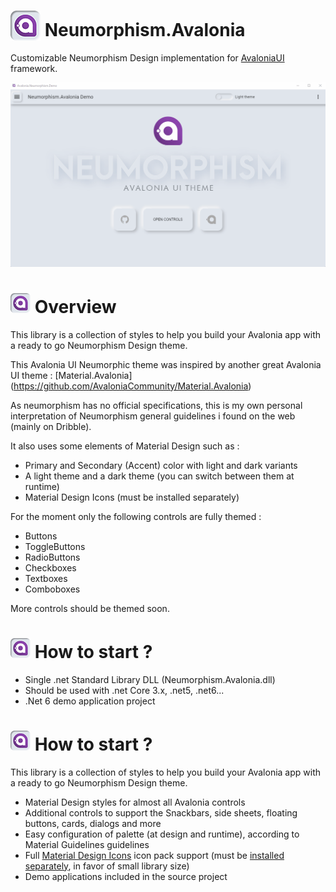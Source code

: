 
# <img src="/favicon.png" width="48" height="48" valign="bottom"> Neumorphism.Avalonia

Customizable Neumorphism Design implementation for [AvaloniaUI](http://avaloniaui.net/) framework.



![Screenshot](Avalonia.Neumorphism.Demo.gif)


# <img src="/favicon.png" width="32" height="32"> Overview

This library is a collection of styles to help you build your Avalonia app with a ready to go Neumorphism Design theme.

This Avalonia UI Neumorphic theme was inspired by another great Avalonia UI theme : [Material.Avalonia] (https://github.com/AvaloniaCommunity/Material.Avalonia)

As neumorphism has no official specifications, this is my own personal interpretation of Neumorphism general guidelines i found on the web (mainly on Dribble).

It also uses some elements of Material Design such as :
- Primary and Secondary (Accent) color with light and dark variants
- A light theme and a dark theme (you can switch between them at runtime)
- Material Design Icons (must be installed separately)

For the moment only the following controls are fully themed :
- Buttons
- ToggleButtons
- RadioButtons
- Checkboxes
- Textboxes
- Comboboxes

More controls should be themed soon.



# <img src="/favicon.png" width="32" height="32"> How to start ?

- Single .net Standard Library DLL (Neumorphism.Avalonia.dll)
- Should be used with .net Core 3.x, .net5, .net6...
- .Net 6 demo application project


# <img src="/favicon.png" width="32" height="32"> How to start ?


This library is a collection of styles to help you build your Avalonia app with a ready to go Neumorphism Design theme.
- Material Design styles for almost all Avalonia controls
- Additional controls to support the Snackbars, side sheets, floating buttons, cards, dialogs and more
- Easy configuration of palette (at design and runtime), according to Material Guidelines guidelines
- Full [Material Design Icons](https://materialdesignicons.com/) icon pack support (must be [installed separately](https://github.com/AvaloniaUtils/Material.Icons.Avalonia), in favor of small library size)
- Demo applications included in the source project
